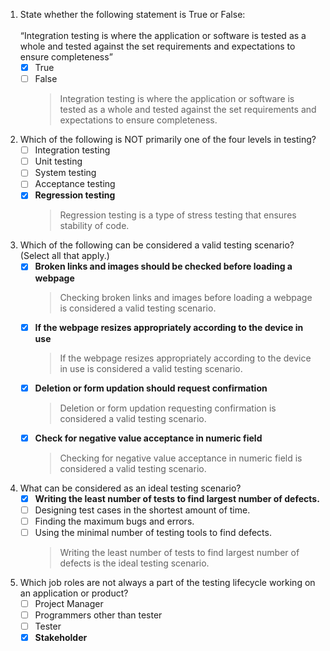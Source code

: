1. State whether the following statement is True or False:<br/><br/>
“Integration testing is where the application or software is tested as a whole and tested against the set requirements and expectations to ensure completeness”
    - [x] True
    - [ ] False
        > Integration testing is where the application or software is tested as a whole and tested against the set requirements and expectations to ensure completeness.

2. Which of the following is NOT primarily one of the four levels in testing?
    - [ ] Integration testing
    - [ ] Unit testing
    - [ ] System testing
    - [ ] Acceptance testing
    - [x] **Regression testing**
        > Regression testing is a type of stress testing that ensures stability of code.

3. Which of the following can be considered a valid testing scenario? (Select all that apply.)
    - [x] **Broken links and images should be checked before loading a webpage**
        > Checking broken links and images before loading a webpage is considered a valid testing scenario.
    - [x] **If the webpage resizes appropriately according to the device in use**
        > If the webpage resizes appropriately according to the device in use is considered a valid testing scenario.
    - [x] **Deletion or form updation should request confirmation**
        > Deletion or form updation requesting confirmation is considered a valid testing scenario.
    - [x] **Check for negative value acceptance in numeric field** 
        > Checking for negative value acceptance in numeric field is considered a valid testing scenario.

4. What can be considered as an ideal testing scenario?
    - [x] **Writing the least number of tests to find largest number of defects.**
    - [ ] Designing test cases in the shortest amount of time.
    - [ ] Finding the maximum bugs and errors. 
    - [ ] Using the minimal number of testing tools to find defects.
        > Writing the least number of tests to find largest number of defects is the ideal testing scenario.

5. Which job roles are not always a part of the testing lifecycle working on an application or product?
    - [ ] Project Manager
    - [ ] Programmers other than tester
    - [ ] Tester
    - [x] **Stakeholder**
